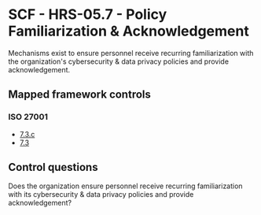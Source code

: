 # SCF - HRS-05.7 - Policy Familiarization & Acknowledgement
Mechanisms exist to ensure personnel receive recurring familiarization with the organization's cybersecurity & data privacy policies and provide acknowledgement.
## Mapped framework controls
### ISO 27001
- [7.3.c](../iso27001/7.md#73c)
- [7.3](../iso27001/7.md#73)
  
## Control questions
Does the organization ensure personnel receive recurring familiarization with its cybersecurity & data privacy policies and provide acknowledgement?
  